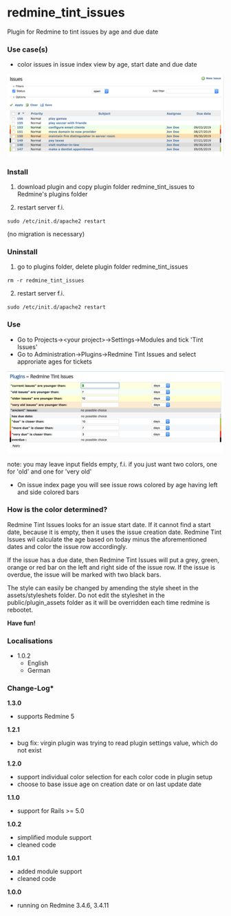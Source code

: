 # redmine_tint_issues

Plugin for Redmine to tint issues by age and due date

### Use case(s)

* color issues in issue index view by age, start date and due date

![PNG that represents a quick overview](/doc/issue_index.png)

### Install

1. download plugin and copy plugin folder redmine_tint_issues to Redmine's plugins folder 

2. restart server f.i.  

`sudo /etc/init.d/apache2 restart`

(no migration is necessary)

### Uninstall

1. go to plugins folder, delete plugin folder redmine_tint_issues

`rm -r redmine_tint_issues`

2. restart server f.i. 

`sudo /etc/init.d/apache2 restart`

### Use

* Go to Projects->&lt;your project&gt;->Settings->Modules and tick 'Tint Issues'
* Go to Administration->Plugins->Redmine Tint Issues and select approriate ages for tickets

![PNG that represents a quick overview](/doc/plugin_configuration.png)

note: you may leave input fields empty, f.i. if you just want two colors, one for 'old' and one for 'very old'

* On issue index page you will see issue rows colored by age having left and side colored bars
  
### How is the color determined?

Redmine Tint Issues looks for an issue start date. If it cannot find a start date, because it is empty, then it uses the issue creation date. Redmine Tint Issues wil calculate the age based on today minus the aforementioned dates and color the issue row accordingly. 

If the issue has a due date, then Redmine Tint Issues will put a grey, green, orange or red bar on the left and right side of the issue row. If the issue is overdue, the issue will be marked with two black bars.

The style can easily be changed by amending the style sheet in the assets/styleshets folder. Do not edit the styleshet in the public/plugin_assets folder as it will be overridden each time redmine is rebootet.

**Have fun!**

### Localisations

* 1.0.2
  - English
  - German

### Change-Log* 

**1.3.0**
 - supports Redmine 5
 
**1.2.1**
 - bug fix: virgin plugin was trying to read plugin settings value, which do not exist
 
**1.2.0**
 - support individual color selection for each color code in plugin setup
 - choose to base issue age on creation date or on last update date

**1.1.0**
 - support for Rails >= 5.0
 
**1.0.2**
 - simplified module support
 - cleaned code
 
**1.0.1**
 - added module support
 - cleaned code
 
**1.0.0** 
  - running on Redmine 3.4.6, 3.4.11
